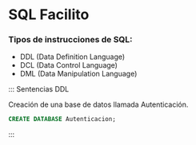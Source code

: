# SQL Facilito
### Tipos de instrucciones de SQL:
- DDL (Data Definition Language)
- DCL (Data Control Language)
- DML (Data Manipulation Language) 

::: Sentencias DDL

Creación de una base de datos llamada Autenticación.

```sql
CREATE DATABASE Autenticacion;
```


:::

